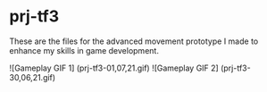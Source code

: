 # prj-tf3
These are the files for the advanced movement prototype I made to enhance my skills in game development.

![Gameplay GIF 1] (prj-tf3-01,07,21.gif)
![Gameplay GIF 2] (prj-tf3-30,06,21.gif)
